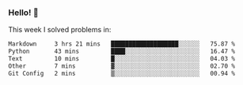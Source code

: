 ### Hello! 👋

This week I solved problems in:

<!--START_SECTION:waka-->

```txt
Markdown     3 hrs 21 mins   ███████████████████░░░░░░   75.87 %
Python       43 mins         ████░░░░░░░░░░░░░░░░░░░░░   16.47 %
Text         10 mins         █░░░░░░░░░░░░░░░░░░░░░░░░   04.03 %
Other        7 mins          ▓░░░░░░░░░░░░░░░░░░░░░░░░   02.70 %
Git Config   2 mins          ▒░░░░░░░░░░░░░░░░░░░░░░░░   00.94 %
```

<!--END_SECTION:waka-->
